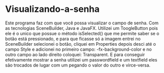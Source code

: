 # Visualizando-a-senha
Este programa faz com que você possa visualizar o campo de senha. Com as tecnologias SceneBuilder, Java e JavaFX.
Utilizei um ToogleButton pois ele é o unico que possue o método isSelected() que me permite saber se o botâo está pressionado,
e para que ficasse só a imagem entrei no SceneBuilder selecionei o botão, cliquei em Properties depois desci até o campo Style e adicionei no primeiro campo:
-fx-background-color e no outro campo ao lado direito coloquei: Transparent.
E para conseguir efetivamente mostrar a senha utilizei um passwordfield e um textfield eles são trocados de lugar com um pegando o valor do outro e virce-versa.
